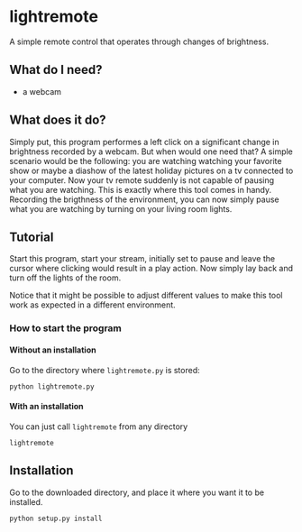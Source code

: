 # lightremote
A simple remote control that operates through changes of brightness.

## What do I need?
* a webcam

## What does it do?
Simply put, this program performes a left click on a significant change in brightness recorded by a webcam. But when would one need that? A simple scenario would be the following: you are watching watching your favorite show or maybe a diashow of the latest holiday pictures on a tv connected to your computer. Now your tv remote suddenly is not capable of pausing what you are watching. This is exactly where this tool comes in handy. Recording the brigthness of the environment, you can now simply pause what you are watching by turning on your living room lights.

## Tutorial
Start this program, start your stream, initially set to pause and leave the cursor where clicking would result in a play action. Now simply lay back and turn off the lights of the room.

Notice that it might be possible to adjust different values to make this tool work as expected in a different environment.

### How to start the program

#### Without an installation
Go to the directory where `lightremote.py` is stored: 
```
python lightremote.py
```

#### With an installation
You can just call `lightremote` from any directory
```
lightremote
```

## Installation
Go to the downloaded directory, and place it where you want it to be installed.
```
python setup.py install
```
